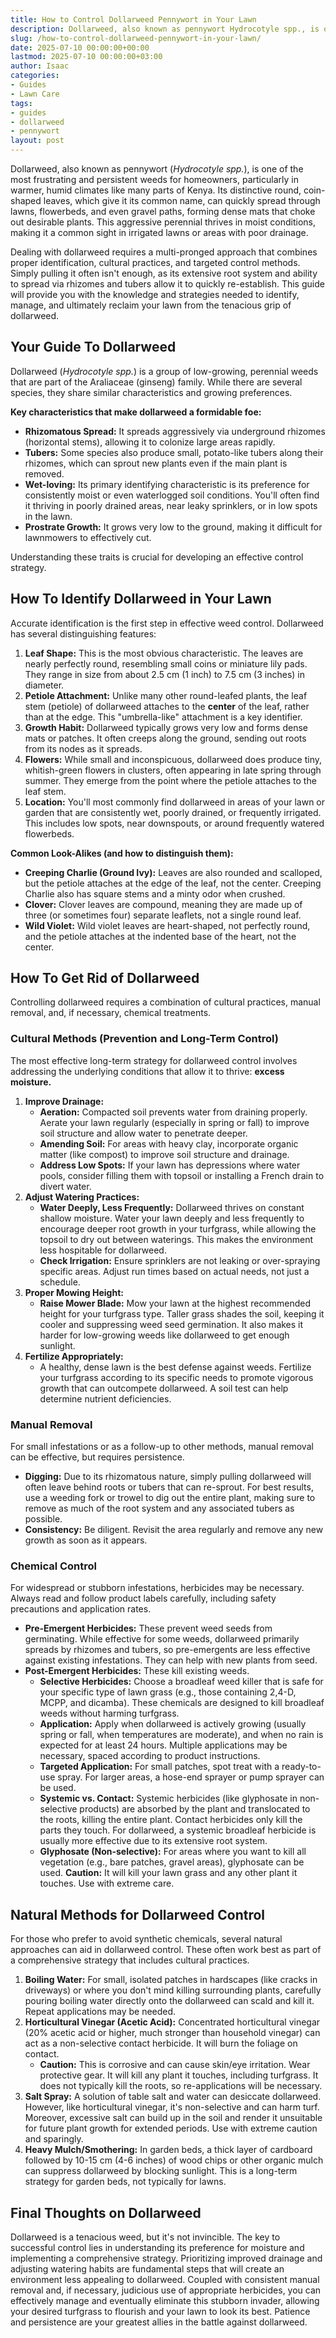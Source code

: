 ```yaml
---
title: How to Control Dollarweed Pennywort in Your Lawn
description: Dollarweed, also known as pennywort Hydrocotyle spp., is one of the most frustrating and persistent weeds for homeowners, particularly in warmer, humid...
slug: /how-to-control-dollarweed-pennywort-in-your-lawn/
date: 2025-07-10 00:00:00+00:00
lastmod: 2025-07-10 00:00:00+03:00
author: Isaac
categories:
- Guides
- Lawn Care
tags:
- guides
- dollarweed
- pennywort
layout: post
---
```

Dollarweed, also known as pennywort (*Hydrocotyle spp.*), is one of the most frustrating and persistent weeds for homeowners, particularly in warmer, humid climates like many parts of Kenya. Its distinctive round, coin-shaped leaves, which give it its common name, can quickly spread through lawns, flowerbeds, and even gravel paths, forming dense mats that choke out desirable plants. This aggressive perennial thrives in moist conditions, making it a common sight in irrigated lawns or areas with poor drainage.

Dealing with dollarweed requires a multi-pronged approach that combines proper identification, cultural practices, and targeted control methods. Simply pulling it often isn't enough, as its extensive root system and ability to spread via rhizomes and tubers allow it to quickly re-establish. This guide will provide you with the knowledge and strategies needed to identify, manage, and ultimately reclaim your lawn from the tenacious grip of dollarweed.

## Your Guide To Dollarweed

Dollarweed (*Hydrocotyle spp.*) is a group of low-growing, perennial weeds that are part of the Araliaceae (ginseng) family. While there are several species, they share similar characteristics and growing preferences.

**Key characteristics that make dollarweed a formidable foe:**

* **Rhizomatous Spread:** It spreads aggressively via underground rhizomes (horizontal stems), allowing it to colonize large areas rapidly.
* **Tubers:** Some species also produce small, potato-like tubers along their rhizomes, which can sprout new plants even if the main plant is removed.
* **Wet-loving:** Its primary identifying characteristic is its preference for consistently moist or even waterlogged soil conditions. You'll often find it thriving in poorly drained areas, near leaky sprinklers, or in low spots in the lawn.
* **Prostrate Growth:** It grows very low to the ground, making it difficult for lawnmowers to effectively cut.

Understanding these traits is crucial for developing an effective control strategy.

## How To Identify Dollarweed in Your Lawn

Accurate identification is the first step in effective weed control. Dollarweed has several distinguishing features:

1.  **Leaf Shape:** This is the most obvious characteristic. The leaves are nearly perfectly round, resembling small coins or miniature lily pads. They range in size from about 2.5 cm (1 inch) to 7.5 cm (3 inches) in diameter.
2.  **Petiole Attachment:** Unlike many other round-leafed plants, the leaf stem (petiole) of dollarweed attaches to the **center** of the leaf, rather than at the edge. This "umbrella-like" attachment is a key identifier.
3.  **Growth Habit:** Dollarweed typically grows very low and forms dense mats or patches. It often creeps along the ground, sending out roots from its nodes as it spreads.
4.  **Flowers:** While small and inconspicuous, dollarweed does produce tiny, whitish-green flowers in clusters, often appearing in late spring through summer. They emerge from the point where the petiole attaches to the leaf stem.
5.  **Location:** You'll most commonly find dollarweed in areas of your lawn or garden that are consistently wet, poorly drained, or frequently irrigated. This includes low spots, near downspouts, or around frequently watered flowerbeds.

**Common Look-Alikes (and how to distinguish them):**

* **Creeping Charlie (Ground Ivy):** Leaves are also rounded and scalloped, but the petiole attaches at the edge of the leaf, not the center. Creeping Charlie also has square stems and a minty odor when crushed.
* **Clover:** Clover leaves are compound, meaning they are made up of three (or sometimes four) separate leaflets, not a single round leaf.
* **Wild Violet:** Wild violet leaves are heart-shaped, not perfectly round, and the petiole attaches at the indented base of the heart, not the center.

## How To Get Rid of Dollarweed

Controlling dollarweed requires a combination of cultural practices, manual removal, and, if necessary, chemical treatments.

### Cultural Methods (Prevention and Long-Term Control)

The most effective long-term strategy for dollarweed control involves addressing the underlying conditions that allow it to thrive: **excess moisture.**

1.  **Improve Drainage:**
    * **Aeration:** Compacted soil prevents water from draining properly. Aerate your lawn regularly (especially in spring or fall) to improve soil structure and allow water to penetrate deeper.
    * **Amending Soil:** For areas with heavy clay, incorporate organic matter (like compost) to improve soil structure and drainage.
    * **Address Low Spots:** If your lawn has depressions where water pools, consider filling them with topsoil or installing a French drain to divert water.
2.  **Adjust Watering Practices:**
    * **Water Deeply, Less Frequently:** Dollarweed thrives on constant shallow moisture. Water your lawn deeply and less frequently to encourage deeper root growth in your turfgrass, while allowing the topsoil to dry out between waterings. This makes the environment less hospitable for dollarweed.
    * **Check Irrigation:** Ensure sprinklers are not leaking or over-spraying specific areas. Adjust run times based on actual needs, not just a schedule.
3.  **Proper Mowing Height:**
    * **Raise Mower Blade:** Mow your lawn at the highest recommended height for your turfgrass type. Taller grass shades the soil, keeping it cooler and suppressing weed seed germination. It also makes it harder for low-growing weeds like dollarweed to get enough sunlight.
4.  **Fertilize Appropriately:**
    * A healthy, dense lawn is the best defense against weeds. Fertilize your turfgrass according to its specific needs to promote vigorous growth that can outcompete dollarweed. A soil test can help determine nutrient deficiencies.

### Manual Removal

For small infestations or as a follow-up to other methods, manual removal can be effective, but requires persistence.

* **Digging:** Due to its rhizomatous nature, simply pulling dollarweed will often leave behind roots or tubers that can re-sprout. For best results, use a weeding fork or trowel to dig out the entire plant, making sure to remove as much of the root system and any associated tubers as possible.
* **Consistency:** Be diligent. Revisit the area regularly and remove any new growth as soon as it appears.

### Chemical Control

For widespread or stubborn infestations, herbicides may be necessary. Always read and follow product labels carefully, including safety precautions and application rates.

* **Pre-Emergent Herbicides:** These prevent weed seeds from germinating. While effective for some weeds, dollarweed primarily spreads by rhizomes and tubers, so pre-emergents are less effective against existing infestations. They can help with new plants from seed.
* **Post-Emergent Herbicides:** These kill existing weeds.
    * **Selective Herbicides:** Choose a broadleaf weed killer that is safe for your specific type of lawn grass (e.g., those containing 2,4-D, MCPP, and dicamba). These chemicals are designed to kill broadleaf weeds without harming turfgrass.
    * **Application:** Apply when dollarweed is actively growing (usually spring or fall, when temperatures are moderate), and when no rain is expected for at least 24 hours. Multiple applications may be necessary, spaced according to product instructions.
    * **Targeted Application:** For small patches, spot treat with a ready-to-use spray. For larger areas, a hose-end sprayer or pump sprayer can be used.
    * **Systemic vs. Contact:** Systemic herbicides (like glyphosate in non-selective products) are absorbed by the plant and translocated to the roots, killing the entire plant. Contact herbicides only kill the parts they touch. For dollarweed, a systemic broadleaf herbicide is usually more effective due to its extensive root system.
    * **Glyphosate (Non-selective):** For areas where you want to kill all vegetation (e.g., bare patches, gravel areas), glyphosate can be used. **Caution:** It will kill your lawn grass and any other plant it touches. Use with extreme care.

## Natural Methods for Dollarweed Control

For those who prefer to avoid synthetic chemicals, several natural approaches can aid in dollarweed control. These often work best as part of a comprehensive strategy that includes cultural practices.

1.  **Boiling Water:** For small, isolated patches in hardscapes (like cracks in driveways) or where you don't mind killing surrounding plants, carefully pouring boiling water directly onto the dollarweed can scald and kill it. Repeat applications may be needed.
2.  **Horticultural Vinegar (Acetic Acid):** Concentrated horticultural vinegar (20% acetic acid or higher, much stronger than household vinegar) can act as a non-selective contact herbicide. It will burn the foliage on contact.
    * **Caution:** This is corrosive and can cause skin/eye irritation. Wear protective gear. It will kill any plant it touches, including turfgrass. It does not typically kill the roots, so re-applications will be necessary.
3.  **Salt Spray:** A solution of table salt and water can desiccate dollarweed. However, like horticultural vinegar, it's non-selective and can harm turf. Moreover, excessive salt can build up in the soil and render it unsuitable for future plant growth for extended periods. Use with extreme caution and sparingly.
4.  **Heavy Mulch/Smothering:** In garden beds, a thick layer of cardboard followed by 10-15 cm (4-6 inches) of wood chips or other organic mulch can suppress dollarweed by blocking sunlight. This is a long-term strategy for garden beds, not typically for lawns.

## Final Thoughts on Dollarweed

Dollarweed is a tenacious weed, but it's not invincible. The key to successful control lies in understanding its preference for moisture and implementing a comprehensive strategy. Prioritizing improved drainage and adjusting watering habits are fundamental steps that will create an environment less appealing to dollarweed. Coupled with consistent manual removal and, if necessary, judicious use of appropriate herbicides, you can effectively manage and eventually eliminate this stubborn invader, allowing your desired turfgrass to flourish and your lawn to look its best. Patience and persistence are your greatest allies in the battle against dollarweed.

